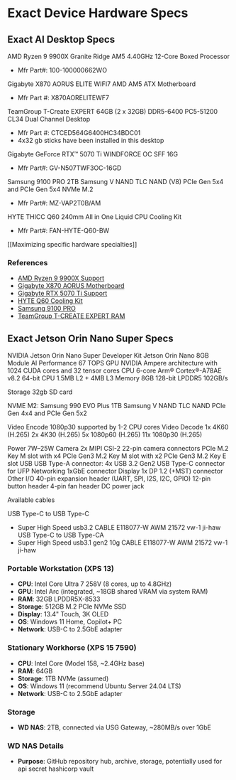 # Exact Device Hardware Specs

## Exact AI Desktop Specs

AMD Ryzen 9 9900X Granite Ridge AM5 4.40GHz 12-Core Boxed Processor

- Mfr Part#: 100-100000662WO

Gigabyte X870 AORUS ELITE WIFI7 AMD AM5 ATX Motherboard

- Mfr Part #:  X870AORELITEWF7

TeamGroup T-Create EXPERT 64GB (2 x 32GB) DDR5-6400 PC5-51200 CL34 Dual Channel Desktop

- Mfr Part #: CTCED564G6400HC34BDC01
- 4x32 gb sticks have been installed in this desktop

Gigabyte GeForce RTX™ 5070 Ti WINDFORCE OC SFF 16G

- Mfr Part#: GV-N507TWF3OC-16GD

Samsung 9100 PRO 2TB Samsung V NAND TLC NAND (V8) PCIe Gen 5x4 and PCIe Gen 5x4 NVMe M.2

- Mfr Part#: MZ-VAP2T0B/AM

HYTE THICC Q60 240mm All in One Liquid CPU Cooling Kit

- Mfr Part#: FAN-HYTE-Q60-BW

[[Maximizing specific hardware specialties]]

### References

- [AMD Ryzen 9 9900X Support](https://www.amd.com/en/support/downloads/drivers.html/processors/ryzen/ryzen-9000-series/amd-ryzen-9-9900x.html#amd_support_product_spec)
- [Gigabyte X870 AORUS Motherboard](https://www.gigabyte.com/Motherboard/X870-AORUS-ELITE-WIFI7#kf)
- [Gigabyte RTX 5070 Ti Support](https://www.gigabyte.com/Graphics-Card/GV-N507TWF3OC-16GD/support#support-dl)
- [HYTE Q60 Cooling Kit](https://hyte.com/store/q60/fan-hyte-q60-bw?srsltid=AfmBOopfSGSLCrKkYGZ3CtT7CSCj0lKPFzO8aowoRBjI7zmXOJXKimV9)
- [Samsung 9100 PRO](https://www.samsung.com/us/memory-storage/nvme-ssd/9100-pro-nvme-ssd-sku-mz-vap2t0b-am/)
- [TeamGroup T-CREATE EXPERT RAM](https://www.teamgroupinc.com/en/product-detail/memory/T-CREATE/expert-u-dimm-ddr5-black/expert-u-dimm-ddr5-black-CTCED564G6400HC34BDC01/)

## Exact Jetson Orin Nano Super Specs

NVIDIA Jetson Orin Nano Super Developer Kit
Jetson Orin Nano 8GB Module
AI Performance 67 TOPS
GPU NVIDIA Ampere architecture with 1024 CUDA cores and 32 tensor cores
CPU 6-core Arm® Cortex®-A78AE v8.2 64-bit CPU 1.5MB L2 + 4MB L3
Memory 8GB 128-bit LPDDR5
102GB/s

Storage 32gb SD card

NVME M2: Samsung 990 EVO Plus 1TB Samsung V NAND TLC NAND PCIe Gen 4x4 and PCIe Gen 5x2

Video Encode 1080p30 supported by 1-2 CPU cores
Video Decode 1x 4K60 (H.265)
2x 4K30 (H.265)
5x 1080p60 (H.265)
11x 1080p30 (H.265)

Power 7W–25W
Camera 2x MIPI CSI-2 22-pin camera connectors
PCIe M.2 Key M slot with x4 PCIe Gen3
M.2 Key M slot with x2 PCIe Gen3
M.2 Key E slot
USB USB Type-A connector: 4x USB 3.2 Gen2
USB Type-C connector for UFP
Networking 1xGbE connector
Display 1x DP 1.2 (+MST) connector
Other I/O 40-pin expansion header (UART, SPI, I2S, I2C, GPIO)
12-pin button header
4-pin fan header
DC power jack

Available cables

USB Type-C to USB Type-C

- Super High Speed usb3.2 CABLE E118077-W AWM 21572 vw-1 ji-haw
USB Type-C to USB Type-CA
- Super High Speed usb3.1 gen2 10g CABLE E118077-W AWM 21572 vw-1 ji-haw
  
### Portable Workstation (XPS 13)

- **CPU**: Intel Core Ultra 7 258V (8 cores, up to 4.8GHz)
- **GPU**: Intel Arc (integrated, ~18GB shared VRAM via system RAM)
- **RAM**: 32GB LPDDR5X-8533
- **Storage**: 512GB M.2 PCIe NVMe SSD
- **Display**: 13.4" Touch, 3K OLED
- **OS**: Windows 11 Home, Copilot+ PC
- **Network**:  USB-C to 2.5GbE adapter

### Stationary Workhorse (XPS 15 7590)

- **CPU**: Intel Core (Model 158, ~2.4GHz base)
- **RAM**: 64GB
- **Storage**: 1TB NVMe (assumed)
- **OS**: Windows 11 (recommend Ubuntu Server 24.04 LTS)
- **Network**: USB-C to 2.5GbE adapter

### Storage

- **WD NAS**: 2TB, connected via USG Gateway, ~280MB/s over 1GbE

### WD NAS Details

- **Purpose**: GitHub repository hub, archive, storage, potentially used for api secret hashicorp vault

 
